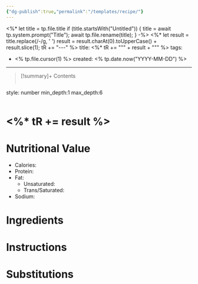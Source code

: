```yaml
---
{"dg-publish":true,"permalink":"/templates/recipe/"}
---
```


<%* let title = tp.file.title
  if (title.startsWith("Untitled")) {
    title = await tp.system.prompt("Title");
    await tp.file.rename(title);
  } 
-%>
<%*
  let result = title.replace(/-/g, ' ')
  result = result.charAt(0).toUpperCase() + result.slice(1);
  tR += "---"
%>
title:  <%* tR += "\"" + result + "\"" %>
tags:
- <% tp.file.cursor(1) %>
created: <% tp.date.now("YYYY-MM-DD") %>
---

>[!summary]+ Contents
>```toc
style: number
min_depth:1
max_depth:6 
>```


# <%* tR += result %>


# Nutritional Value
- Calories: 
- Protein:
- Fat:
	- Unsaturated: 
	- Trans/Saturated: 
- Sodium: 

# Ingredients



# Instructions


# Substitutions 


